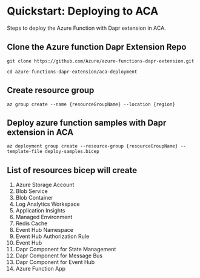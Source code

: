 # Quickstart: Deploying to ACA
Steps to deploy the Azure Function with Dapr extension in ACA.

## Clone the Azure function Dapr Extension Repo
```
git clone https://github.com/Azure/azure-functions-dapr-extension.git

cd azure-functions-dapr-extension/aca-deployment
```

## Create resource group
```
az group create --name {resourceGroupName} --location {region}
```

## Deploy azure function samples with Dapr extension in ACA
```
az deployment group create --resource-group {resourceGroupName} --template-file deploy-samples.bicep
```

## List of resources bicep will create

1. Azure Storage Account
2. Blob Service
3. Blob Container
4. Log Analytics Workspace
5. Application Insights
6. Managed Environment
7. Redis Cache
8. Event Hub Namespace
9. Event Hub Authorization Rule
10. Event Hub
11. Dapr Component for State Management
12. Dapr Component for Message Bus
13. Dapr Component for Event Hub
14. Azure Function App